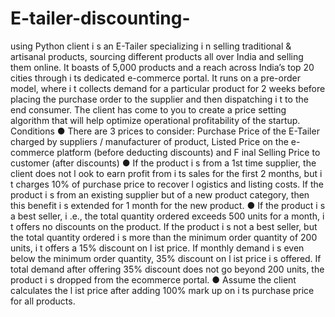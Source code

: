 # E-tailer-discounting-
using Python
client i s an E-Tailer specializing i n selling traditional & artisanal products, sourcing different
products all over India and selling them online. It boasts of 5,000 products and a reach across
India’s top 20 cities through i ts dedicated e-commerce portal. It runs on a pre-order model,
where i t collects demand for a particular product for 2 weeks before placing the purchase order
to the supplier and then dispatching i t to the end consumer. The client has come to you to
create a price setting algorithm that will help optimize operational profitability of the startup.
Conditions
● There are 3 prices to consider: Purchase Price of the E-Tailer charged by suppliers /
manufacturer of product, Listed Price on the e-commerce platform (before deducting
discounts) and F inal Selling Price to customer (after discounts)
● If the product i s from a 1st time supplier, the client does not l ook to earn profit from i ts
sales for the first 2 months, but i t charges 10% of purchase price to recover l ogistics and
listing costs. If the product i s from an existing supplier but of a new product category,
then this benefit i s extended for 1 month for the new product.
● If the product i s a best seller, i .e., the total quantity ordered exceeds 500 units for a
month, i t offers no discounts on the product. If the product i s not a best seller, but the
total quantity ordered i s more than the minimum order quantity of 200 units, i t offers a
15% discount on l ist price. If monthly demand i s even below the minimum order quantity,
35% discount on l ist price i s offered. If total demand after offering 35% discount does not
go beyond 200 units, the product i s dropped from the ecommerce portal.
● Assume the client calculates the l ist price after adding 100% mark up on i ts purchase
price for all products.
